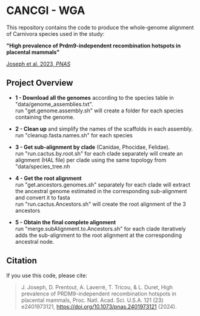 # CANCGI - WGA

This repository contains the code to produce the whole-genome alignment of Carnivora species used in the study:

**"High prevalence of Prdm9-independent recombination hotspots in placental mammals"**

[Joseph et al. 2023, *PNAS*](https://www.pnas.org/doi/10.1073/pnas.2401973121)

## Project Overview

- **1 - Download all the genomes** according to the species table in "data/genome_assemblies.txt".\
run "get.genome.assembly.sh" will create a folder for each species containing the genome.

- **2 - Clean up** and simplify the names of the scaffolds in each assembly.\
run "cleanup.fasta.names.sh" for each species

- **3 - Get sub-alignment by clade** (Canidae, Phocidae, Felidae).\
run "run.cactus.by.root.sh" for each clade separately will create an alignment (HAL file) per clade using the same topology from "data/species_tree.nh

- **4 - Get the root alignment**\
run "get.ancestors.genomes.sh" separately for each clade will extract the ancestral genome estimated in the corresponding sub-alignment and convert it to fasta\
run "run.cactus.Ancestors.sh" will create the root alignment of the 3 ancestors 

- **5 - Obtain the final complete alignment**\
run "merge.subAlignment.to.Ancestors.sh" for each clade iteratively adds the sub-alignment to the root alignment at the corresponding ancestral node.


## Citation

If you use this code, please cite:

> J. Joseph, D. Prentout, A. Laverré, T. Tricou, & L. Duret, High prevalence of PRDM9-independent recombination hotspots in placental mammals, Proc. Natl. Acad. Sci. U.S.A. 121 (23) e2401973121, https://doi.org/10.1073/pnas.2401973121 (2024). 
